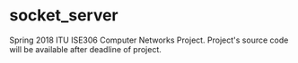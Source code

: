 # socket_server
Spring 2018 ITU ISE306 Computer Networks Project.
Project's source code will be available after deadline of project.
